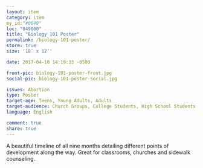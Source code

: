 ```yaml
---
layout: item
category: item
my_id:"#0049"
loc: "049000"
title: "Biology 101 Poster"
permalink: /biology-101-poster/
store: true
size: '18″ x 12″'

date: 2017-04-10 14:19:33 -0500

front-pic: biology-101-poster-front.jpg
social-pic: biology-101-poster-social.jpg

issues: Abortion
type: Poster
target-age: Teens, Young Adults, Adults
target-audience: Church Groups, College Students, High School Students, Pregnancy Resource Center, Pro-life Organizations, Sidewalk Counselors, Unintended Pregnancy
language: English

comment: true
share: true
---
```

A beautiful timeline of all nine months detailing different points of development along the way. Great for classrooms, churches and sidewalk counseling.